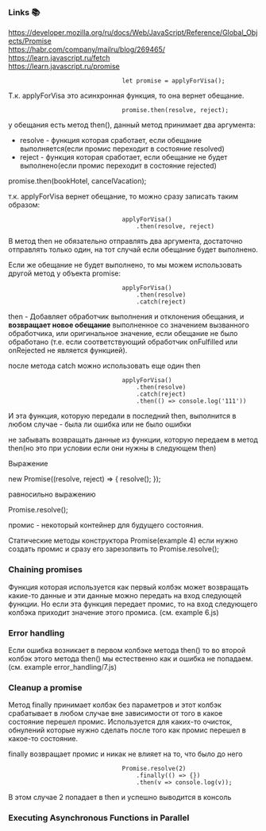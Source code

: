 ### Links :books:
https://developer.mozilla.org/ru/docs/Web/JavaScript/Reference/Global_Objects/Promise  
https://habr.com/company/mailru/blog/269465/  
https://learn.javascript.ru/fetch  
https://learn.javascript.ru/promise  

                                    let promise = applyForVisa();

Т.к. applyForVisa это асинхронная функция, то она вернет обещание.

                                    promise.then(resolve, reject);

у обещания есть метод then(), данный метод принимает два аргумента:
 - resolve - функция которая сработает, если обещание выполняется(если промис переходит в состояние resolved)
 - reject - функция которая сработает, если обещание не будет выполнено(если промис переходит в состояние rejected)

promise.then(bookHotel, cancelVacation);

т.к. applyForVisa вернет обещание, то можно сразу записать таким образом:
                                    
                                    applyForVisa()
                                        .then(resolve, reject)
                                        
В метод then не обязательно отправлять два аргумента, достаточно отправлять только один, на тот случай если обещание будет выполнено.

Если же обещание не будет выполнено, то мы можем использовать другой метод у объекта promise:

                                    applyForVisa()
                                        .then(resolve)
                                        .catch(reject)

then - Добавляет обработчик выполнения и отклонения обещания, и **возвращает новое обещание** выполненное со значением вызванного обработчика, или оригинальное значение, если обещание не было обработано (т.е. если соответствующий обработчик onFulfilled или onRejected не является функцией).

после метода catch можно использовать еще один then 

                                    applyForVisa()
                                        .then(resolve)
                                        .catch(reject)
                                        .then(() => console.log('111'))

И эта функция, которую передали в последний then, выполнится в любом случае - была ли ошибка или не было ошибки

не забывать возвращать данные из функции, которую передаем в метод then(но это при условии если они нужны в следующем then)

Выражение

new Promise((resolve, reject) => {
    resolve();
});

равносильно выражению

Promise.resolve();

промис - некоторый контейнер для будущего состояния.

Статические методы конструктора Promise(example 4)
если нужно создать промис и сразу его зарезолвить то Promise.resolve();  

### Chaining promises  
Функция которая используется как первый колбэк может возвращать какие-то данные и эти данные  можно передать на вход следующей функции. Но если эта функция передает промис, то на вход следующего колбэка приходит значение этого промиса. (см. example 6.js)

### Error handling  
Если ошибка возникает в первом колбэке метода then() то во второй колбэк этого метода then() мы естественно как и ошибка не попадаем. (см. example error_handling/7.js)

### Cleanup a promise
Метод finally принимает колбэк без параметров и этот колбэк срабатывает в любом случае вне зависимости от того в какое состояние перешел промис. Используется для каких-то очисток, обнулений которые нужно сделать после того как промис перешел в какое-то состояние. 

finally возвращает промис и никак не влияет на то, что было до него  

                                    Promise.resolve(2)
                                        .finally(() => {})
                                        .then(v => console.log(v));

В этом случае 2 попадает в then и успешно выводится в консоль  

### Executing Asynchronous Functions in Parallel  
